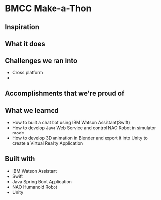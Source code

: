 # BMCC Make-a-Thon

## Inspiration


## What it does

## Challenges we ran into
* Cross platform
* 


## Accomplishments that we're proud of



## What we learned
* How to built a chat bot using IBM Watson Assistant(Swift)
* How to develop Java Web Service and control NAO Robot in simulator mode
* How to develop 3D animation in Blender and export it into Unity to create a Virtual Reality Application

## Built with
* IBM Watson Assistant 
* Swift
* Java Spring Boot Application
* NAO Humanoid Robot
* Unity


